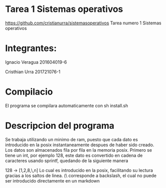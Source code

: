 # Tarea 1 Sistemas operativos
https://github.com/cristianurra/sistemasoperativos
Tarea numero 1 Sistemas operativos
# Integrantes:
Ignacio Veragua 201604019-6

Cristhian Urra 201721076-1

# Compilacio

El programa se compilara automaticamente con sh install.sh


# Descripcion del programa

Se trabaja utilizando un minimo de ram, puesto que cada dato es introducido en la posix instantaneamente despues de haber sido creado. 
Los datos son almacenados fila por fila en la memoria posix.
Primero se tiene un int, por ejemplo 128, este dato es convertido en cadena de caracteres usando sprintf, quedando de la siguiente manera

128 -> [1,2,8,&#92;,n]
Lo cual es introducido en la posix, facilitando su lectura gracias a los saltos de linea. (&#92; corresponde a backslash, el cual no puede ser introducido directamente en un markdown
